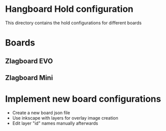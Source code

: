 # Hangboard Hold configuration
This directory contains the hold configurations for different boards


# Boards
## Zlagboard EVO

## Zlagboard Mini

# Implement new board configurations
+ Create a new board json file 
+ Use inkscape with layers for overlay image creation
+ Edit layer "id" names manually afterwards

